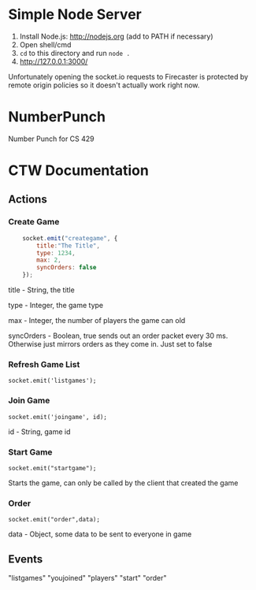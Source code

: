 # Simple Node Server
1. Install Node.js: http://nodejs.org (add to PATH if necessary)
2. Open shell/cmd
3. `cd` to this directory and run `node .`
4. http://127.0.0.1:3000/

Unfortunately opening the socket.io requests to Firecaster is protected by remote origin policies so it doesn't actually work right now.


NumberPunch
===========

Number Punch for CS 429

# CTW Documentation

## Actions

### Create Game
```javascript
	socket.emit("creategame", {
		title:"The Title",
		type: 1234,
		max: 2,
		syncOrders: false
	});
```
title - String, the title

type - Integer, the game type

max - Integer, the number of players the game can old

syncOrders - Boolean, true sends out an order packet every 30 ms. Otherwise just mirrors orders as they come in. Just set to false

### Refresh Game List
	socket.emit('listgames');

### Join Game
	socket.emit('joingame', id);
id - String, game id

### Start Game
	socket.emit("startgame");
Starts the game, can only be called by the client that created the game

### Order
	socket.emit("order",data);
data - Object, some data to be sent to everyone in game


## Events
"listgames"
"youjoined"
"players"
"start"
"order"

